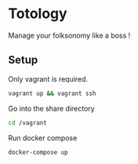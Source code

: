 # Totology 

Manage your folksonomy like a boss !

## Setup

Only vagrant is required.

```bash
vagrant up && vagrant ssh
```

Go into the share directory 

```bash
cd /vagrant
```

Run docker compose 

```bash
docker-compose up
```
